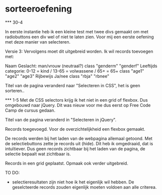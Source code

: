 
# sorteeroefening

*** 30-4

In eerste instantie heb ik een kleine test met twee divs gemaakt om met radiobuttons een div wel of niet te laten zien.
Voor mij een eerste oefening met deze manier van selecteren.

Versie 3:
Vervolgens moet dit uitgebreid worden. Ik wil records toevoegen met:

Naam
Geslacht: man/vrouw (neutraal?)     class "genderm" "genderf"
Leeftijds categorie: 0-12 = kind / 13-65 = volwassene / 65+ = 65+   class "age1" "age2" "age3"
Rijbewijs Ja/nee  class "rbja" "rbnee"

Titel van de pagina veranderd naar "Selecteren in CSS", het is geen sorteren..


*** 1-5
Met de CSS selectors krijg ik het niet in een grid of flexbox. Dus omgebouwd naar jQuery. Dit was nieuw voor me dus eerst op Free Code Camp de cursus gedaan.

Titel van de pagina veranderd in "Selecteren in jQuery".

Records toegevoegd. Voor de overzichtelijkheid een flexbox gemaakt.

De records werden bij het laden van de webpagina allemaal getoond. Met de selectiebuttons zette je records uit (hide).
Dit heb ik omgedraaid, dat is intuïtiever. Dus geen records zichtbaar bij het laden van de pagina, de selectie bepaalt wat zichtbaar is.

Records in een grid geplaatst. Opmaak ook verder uitgebreid.

TO DO:
- selectieresultaten zijn niet hoe ik het eigenlijk wil hebben. De geselcteerde records zouden eigenlijk moeten voldoen aan alle criterea.